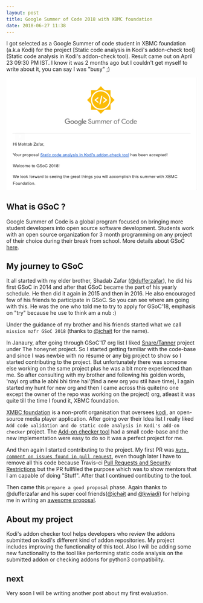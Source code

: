 ```yaml
---
layout: post
title: Google Summer of Code 2018 with XBMC foundation
date: 2018-06-27 11:38
---
```


I got selected as a Google Summer of code student in XBMC foundation (a.k.a Kodi) for the project [Static code analysis in Kodi's addon-check tool](Static code analysis in Kodi's addon-check tool). Result came out on April 23 09:30 PM IST. I know it was 2 months ago but I couldn't get myself to write about it, you can say I was "busy" ;)

![alt text](/images/Gsoc'18.png)

## What is GSoC ?

Google Summer of Code is a global program focused on bringing more student developers into open source software development. Students work with an open source organization for 3 month programming on any project of their choice during their break from school. More details about GSoC [here](https://summerofcode.withgoogle.com).

## My journey to GSoC

It all started with my elder brother, Shadab Zafar ([@dufferzafar](https://github.com/dufferzafar)), he did his first GSoC in 2014 and after that GSoC became the part of his yearly schedule. He then did it again in 2015 and then in 2016. He also encouraged few of his friends to participate in GSoC. So you can see where am going with this. He was the one who told me to try to apply for GSoC'18, emphasis on "try" because he use to think am a nub :)

Under the guidance of my brother and his friends started what we call `mission mzfr GSoC 2018` (thanks to [@ichait](https://github.com/ichait) for the name).

In Janaury, after going through GSoC'17 org list I liked [Snare/Tanner](https://honeynet.org/gsoc2018/ideas#snare) project under The honeynet project. So I started getting familiar with the code-base and since I was newbie with no résumé or any big project to show so I started contributing to the project. But unfortunately there was someone else working on the same project plus he was a bit more experienced than me. So after consulting with my brother and following his golden words, 'nayi org utha le abhi bhi time hai'(find a new org you stil have time), I again started my hunt for new org and then I came across this quite(no one except the owner of the repo was working on the project) org, atleast it was quite till the time I found it, XBMC foundation.

[XMBC foundation](https://kodi.tv/about/xbmc-foundation) is a non-profit organisation that oversees [kodi](https://kodi.tv/), an open-source media player application. After going over their Idea list I really liked `Add code validation and do static code analysis in Kodi's add-on checker` project. The [Add-on checker tool](https://github.com/xbmc/addon-check) had a small code-base and the new implementation were easy to do so it was a perfect project for me.

And then again I started contributing to the project. My first PR was [`Auto comment on issues found in pull request`](https://github.com/xbmc/addon-check/pull/34), even though later I have to remove all this code because Travis-ci [Pull Requests and Security Restrictions](https://docs.travis-ci.com/user/pull-requests/#Pull-Requests-and-Security-Restrictions) but the PR fullfiled the purpose which was to show mentors that I am capable of doing "Stuff". After that I continued contibuting to the tool.

Then came this `prepare a good proposal` phase. Again thanks to @dufferzafar and his super cool friends([@ichait](https://github.com/ichait) and [@kwiadi](https://github.com/kwikadi/)) for helping me in writing an [awesome proposal](https://docs.google.com/document/d/1iyQqcMFBwcd-Trym_wZZQWi1bdroGkNTkAcAzKd19hE/edit?usp=sharing).

## About my project

Kodi's addon checker tool helps developers who review the addons submitted on kodi's different kind of addon repositories. My project includes improving the functionality of this tool. Also I will be adding some new functionality to the tool like performing static code analysis on the submitted addon or checking addons for python3 compatibility.


## next

Very soon I will be writing another post about my first evaluation.
